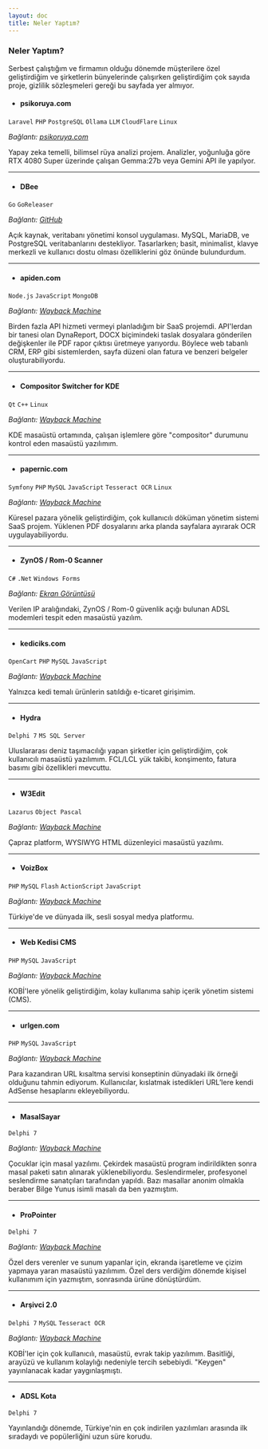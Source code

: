 ```yaml
---
layout: doc
title: Neler Yaptım?
---
```


### Neler Yaptım?
Serbest çalıştığım ve firmamın olduğu dönemde müşterilere özel geliştirdiğim ve şirketlerin bünyelerinde çalışırken geliştirdiğim çok sayıda proje, gizlilik sözleşmeleri gereği bu sayfada yer almıyor.  

- #### psikoruya.com <Badge type="info" text="2025" />
``Laravel`` ``PHP`` ``PostgreSQL``  ``Ollama`` ``LLM`` ``CloudFlare`` ``Linux``  

*Bağlantı: [psikoruya.com](https://psikoruya.com/)*

Yapay zeka temelli, bilimsel rüya analizi projem. Analizler, yoğunluğa göre RTX 4080 Super üzerinde çalışan Gemma:27b veya Gemini API ile yapılyor.  


---

- #### DBee <Badge type="info" text="2024" />
``Go`` ``GoReleaser``

*Bağlantı: [GitHub](https://github.com/murat-cileli/dbee)*

Açık kaynak, veritabanı yönetimi konsol uygulaması. MySQL, MariaDB, ve PostgreSQL veritabanlarını destekliyor. Tasarlarken; basit, minimalist, klavye merkezli ve kullanıcı dostu olması özelliklerini göz önünde bulundurdum.  


---

- #### apiden.com <Badge type="info" text="2020" />
``Node.js`` ``JavaScript`` ``MongoDB``

*Bağlantı: [Wayback Machine](https://web.archive.org/web/20200812183331/https://apiden.com/)*

Birden fazla API hizmeti vermeyi planladığım bir SaaS projemdi. API'lerdan bir tanesi olan DynaReport, DOCX biçimindeki taslak dosyalara gönderilen değişkenler ile PDF rapor çıktısı üretmeye yarıyordu. Böylece web tabanlı CRM, ERP gibi sistemlerden, sayfa düzeni olan fatura ve benzeri belgeler oluşturabiliyordu.  



---

- #### Compositor Switcher for KDE <Badge type="info" text="2020" />
``Qt`` ``C++`` ``Linux``

*Bağlantı: [Wayback Machine](https://web.archive.org/web/20201006214938/https://github.com/murat-cileli/compositor-switcher-for-kde)*

KDE masaüstü ortamında, çalışan işlemlere göre "compositor" durumunu kontrol eden masaüstü yazılımım.  

---

- #### papernic.com <Badge type="info" text="2017" />
``Symfony`` ``PHP`` ``MySQL`` ``JavaScript`` ``Tesseract OCR`` ``Linux``  

*Bağlantı: [Wayback Machine](https://web.archive.org/web/20171012051451/https://papernic.com/)*

Küresel pazara yönelik geliştirdiğim, çok kullanıcılı döküman yönetim sistemi SaaS projem. Yüklenen PDF dosyalarını arka planda sayfalara ayırarak OCR uygulayabiliyordu.  

---

- #### ZynOS / Rom-0 Scanner <Badge type="info" text="2015" />
``C#`` ``.Net`` ``Windows Forms``

*Bağlantı: <a href="./images/zynos-rom-0.png" target="_blank">Ekran Görüntüsü</a>*

Verilen IP aralığındaki, ZynOS / Rom-0 güvenlik açığı bulunan ADSL modemleri tespit eden masaüstü yazılım.  

---

- #### kediciks.com <Badge type="info" text="2013" />
``OpenCart`` ``PHP`` ``MySQL`` ``JavaScript``

*Bağlantı: [Wayback Machine](https://web.archive.org/web/20140302133243/http://www.kediciks.com/)*

Yalnızca kedi temalı ürünlerin satıldığı e-ticaret girişimim.  

---

- #### Hydra <Badge type="info" text="2011" />
``Delphi 7`` ``MS SQL Server``

Uluslararası deniz taşımacılığı yapan şirketler için geliştirdiğim, çok kullanıcılı masaüstü yazılımım. FCL/LCL yük takibi, konşimento, fatura basımı gibi özellikleri mevcuttu.  

---

- #### W3Edit <Badge type="info" text="2010" />
``Lazarus`` ``Object Pascal``   

*Bağlantı: [Wayback Machine](https://web.archive.org/web/20151025191056/http://download.cnet.com/W3Edit/3000-10248_4-75305256.html)*

Çapraz platform, WYSIWYG HTML düzenleyici masaüstü yazılımı.  

---

- #### VoizBox <Badge type="info" text="2010" />
``PHP`` ``MySQL`` ``Flash`` ``ActionScript`` ``JavaScript``

*Bağlantı: [Wayback Machine](https://web.archive.org/web/20101220071334/http://www.voizbox.com/)*

Türkiye'de ve dünyada ilk, sesli sosyal medya platformu.  

---

- #### **Web Kedisi CMS** <Badge type="info" text="2009" />
``PHP`` ``MySQL`` ``JavaScript``

*Bağlantı: [Wayback Machine](https://web.archive.org/web/20090402110836/http://www.webkedisi.com/)*

KOBİ'lere yönelik geliştirdiğim, kolay kullanıma sahip içerik yönetim sistemi (CMS).  

---

- #### **urlgen.com** <Badge type="info" text="2009" />
``PHP`` ``MySQL`` ``JavaScript``  

*Bağlantı: [Wayback Machine](https://web.archive.org/web/20080501144749/http://www.urlgen.com/)*

Para kazandıran URL kısaltma servisi konseptinin dünyadaki ilk örneği olduğunu tahmin ediyorum. Kullanıcılar, kıslatmak istedikleri URL’lere kendi AdSense hesaplarını ekleyebiliyordu.  

---

- #### MasalSayar <Badge type="info" text="2008" />
``Delphi 7``  

*Bağlantı: [Wayback Machine](https://web.archive.org/web/20080325015046/http://www.masalsayar.com/)*

Çocuklar için masal yazılımı. Çekirdek masaüstü program indirildikten sonra masal paketi satın alınarak yüklenebiliyordu. Seslendirmeler, profesyonel seslendirme sanatçıları tarafından yapıldı. Bazı masallar anonim olmakla beraber Bilge Yunus isimli masalı da ben yazmıştım.  

---

- #### ProPointer <Badge type="info" text="2008" />
``Delphi 7``  

*Bağlantı: [Wayback Machine](https://web.archive.org/web/20200919042049/https://download.cnet.com/ProPointer/3000-2075_4-10790141.html)*

Özel ders verenler ve sunum yapanlar için, ekranda işaretleme ve çizim yapmaya yaran masaüstü yazılımım. Özel ders verdiğim dönemde kişisel kullanımım için yazmıştım, sonrasında ürüne dönüştürdüm.  

---

- #### Arşivci 2.0 <Badge type="info" text="2007" />
``Delphi 7`` ``MySQL`` ``Tesseract OCR``  

*Bağlantı: [Wayback Machine](https://web.archive.org/web/20140516210057/http://arsivci.info/)*

KOBİ'ler için çok kullanıcılı, masaüstü, evrak takip yazılımım. Basitliği, arayüzü ve kullanım kolaylığı nedeniyle tercih sebebiydi. "Keygen" yayınlanacak kadar yaygınlaşmıştı.  

---

- #### ADSL Kota <Badge type="info" text="2004" />  
``Delphi 7``

Yayınlandığı dönemde, Türkiye'nin en çok indirilen yazılımları arasında ilk sıradaydı ve popülerliğini uzun süre korudu.  